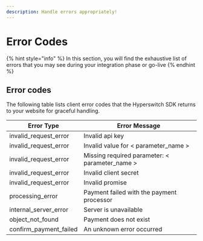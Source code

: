 ```yaml
---
description: Handle errors appropriately!
---
```


# Error Codes

{% hint style="info" %}
In this section, you will find the exhaustive list of errors that you may see during your integration phase or go-live
{% endhint %}

## Error codes

The following table lists client error codes that the Hyperswitch SDK returns to your website for graceful handling.

| Error Type               | Error Message                                   |
| ------------------------ | ----------------------------------------------- |
| invalid\_request\_error  | Invalid api key                                 |
| invalid\_request\_error  | Invalid value for < parameter\_name >           |
| invalid\_request\_error  | Missing required parameter: < parameter\_name > |
| invalid\_request\_error  | Invalid client secret                           |
| invalid\_request\_error  | Invalid promise                                 |
| processing\_error        | Payment failed with the payment processor       |
| internal\_server\_error  | Server is unavailable                           |
| object\_not\_found       | Payment does not exist                          |
| confirm\_payment\_failed | An unknown error occurred                       |
